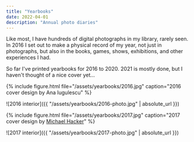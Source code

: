 ```yaml
---
title: "Yearbooks"
date: 2022-04-01
description: "Annual photo diaries"
---
```


Like most, I have hundreds of digital photographs in my library, rarely seen. In 2016 I set out to make a physical record of my year, not just in photographs, but also in the books, games, shows, exhibitions, and other experiences I had.

So far I've printed yearbooks for 2016 to 2020. 2021 is mostly done, but I haven't thought of a nice cover yet…

{% include figure.html file="/assets/yearbooks/2016.jpg" caption="2016 cover design by Ana Iugulescu" %}

![2016 interior]({{ "/assets/yearbooks/2016-photo.jpg" | absolute_url }})

{% include figure.html file="/assets/yearbooks/2017.jpg" caption="2017 cover design by [Michael Hacker](http://www.michaelhacker.at/)" %}

![2017 interior]({{ "/assets/yearbooks/2017-photo.jpg" | absolute_url }})